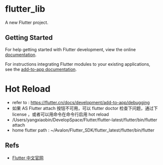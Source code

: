 # flutter_lib

A new Flutter project.

## Getting Started

For help getting started with Flutter development, view the online
[documentation](https://flutter.dev/).

For instructions integrating Flutter modules to your existing applications,
see the [add-to-app documentation](https://flutter.dev/docs/development/add-to-app).


# Hot Reload
- refer to : https://flutter.cn/docs/development/add-to-app/debugging
- 如果 AS Flutter attach 按钮不可用，可以 flutter doctor 检查下问题，通过下 license ，或者可以用命令在命令行启用 hot reload
- /Users/yangxiaobin/DevelopSpace/Flutter/flutter-latest/flutter/bin/flutter attach
- home flutter path : ~/Avalon/Flutter_SDK/flutter_latest/flutter/bin/flutter


## Refs
- [Flutter 中文官网](https://flutter.cn/docs/get-started/install)
